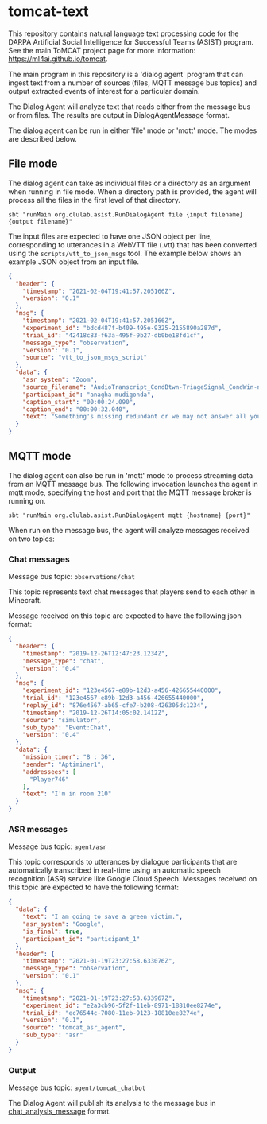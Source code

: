 tomcat-text
===========

This repository contains natural language text processing code for the DARPA
Artificial Social Intelligence for Successful Teams (ASIST) program. See the
main ToMCAT project page for more information: https://ml4ai.github.io/tomcat.

The main program in this repository is a 'dialog agent' program that can ingest
text from a number of sources (files, MQTT message bus topics) and output
extracted events of interest for a particular domain.

The Dialog Agent will analyze text that reads either from the message bus or
from files.  The results are output in DialogAgentMessage format.

The dialog agent can be run in either 'file' mode or 'mqtt' mode. The modes are
described below.

File mode
---------

The dialog agent can take as individual files or a directory as an argument
when running in file mode. When a directory path is provided, the agent will
process all the files in the first level of that directory.

    sbt "runMain org.clulab.asist.RunDialogAgent file {input filename} {output filename}"

The input files are expected to have one JSON object per line, corresponding to
utterances in a WebVTT file (.vtt) that has been converted using the
`scripts/vtt_to_json_msgs` tool. The example below shows an example JSON object
from an input file.

```json
{
  "header": {
    "timestamp": "2021-02-04T19:41:57.205166Z",
    "version": "0.1"
  },
  "msg": {
    "timestamp": "2021-02-04T19:41:57.205166Z",
    "experiment_id": "bdcd487f-b409-495e-9325-2155890a287d",
    "trial_id": "42418c83-f63a-495f-9b27-db0be18fd1cf",
    "message_type": "observation",
    "version": "0.1",
    "source": "vtt_to_json_msgs_script"
  },
  "data": {
    "asr_system": "Zoom",
    "source_filename": "AudioTranscript_CondBtwn-TriageSignal_CondWin-na_Trial-na_Team-na_Member-21_Vers-1.vtt",
    "participant_id": "anagha mudigonda",
    "caption_start": "00:00:24.090",
    "caption_end": "00:00:32.040",
    "text": "Something's missing redundant or we may not answer all your questions here"
  }
}

```


MQTT mode
---------

The dialog agent can also be run in 'mqtt' mode to process streaming data from
an MQTT message bus. The following invocation launches the agent in mqtt mode,
specifying the host and port that the MQTT message broker is running on.

    sbt "runMain org.clulab.asist.RunDialogAgent mqtt {hostname} {port}"

When run on the message bus, the agent will analyze messages received on two topics:

### Chat messages

Message bus topic: `observations/chat`

This topic represents text chat messages that players send to each other in
Minecraft.

Message received on this topic are expected to have the following json format:

```json
{
  "header": {
    "timestamp": "2019-12-26T12:47:23.1234Z",
    "message_type": "chat",
    "version": "0.4"
  },
  "msg": {
    "experiment_id": "123e4567-e89b-12d3-a456-426655440000",
    "trial_id": "123e4567-e89b-12d3-a456-426655440000",
    "replay_id": "876e4567-ab65-cfe7-b208-426305dc1234",
    "timestamp": "2019-12-26T14:05:02.1412Z",
    "source": "simulator",
    "sub_type": "Event:Chat",
    "version": "0.4"
  },
  "data": {
    "mission_timer": "8 : 36",
    "sender": "Aptiminer1",
    "addressees": [
      "Player746"
    ],
    "text": "I'm in room 210"
  }
}
```

### ASR messages

Message bus topic: `agent/asr`

This topic corresponds to utterances by dialogue participants that are
automatically transcribed in real-time using an automatic speech recognition
(ASR) service like Google Cloud Speech. Messages received on this topic are
expected to have the following format:

```json
{
  "data": {
    "text": "I am going to save a green victim.",
    "asr_system": "Google",
    "is_final": true,
    "participant_id": "participant_1"
  },
  "header": {
    "timestamp": "2021-01-19T23:27:58.633076Z",
    "message_type": "observation",
    "version": "0.1"
  },
  "msg": {
    "timestamp": "2021-01-19T23:27:58.633967Z",
    "experiment_id": "e2a3cb96-5f2f-11eb-8971-18810ee8274e",
    "trial_id": "ec76544c-7080-11eb-9123-18810ee8274e",
    "version": "0.1",
    "source": "tomcat_asr_agent",
    "sub_type": "asr"
  }
}
```


### Output 

Message bus topic: `agent/tomcat_chatbot`

The Dialog Agent will publish its analysis to the message bus in [chat_analysis_message][1] format.

[1]: https://github.com/clulab/tomcat-text/blob/dialog_agent_edits/message_specs/chat_analysis_message.md
